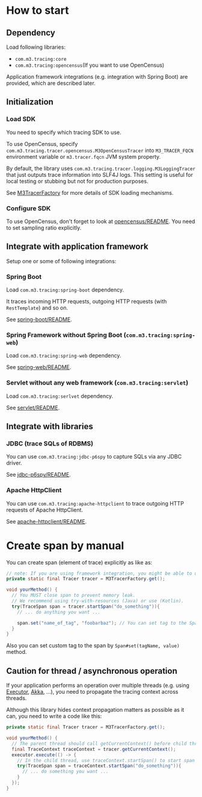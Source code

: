 # How to start

## Dependency

Load following libraries:

- `com.m3.tracing:core`
- `com.m3.tracing:opencensus`(If you want to use OpenCensus)

Application framework integrations (e.g. integration with Spring Boot) are provided, which are described later.


## Initialization

### Load SDK

You need to specify which tracing SDK to use.

To use OpenCensus, specify `com.m3.tracing.tracer.opencensus.M3OpenCensusTracer` into `M3_TRACER_FQCN` environment variable or `m3.tracer.fqcn` JVM system property.

By default, the library uses `com.m3.tracing.tracer.logging.M3LoggingTracer` that just outputs trace information into SLF4J logs. This setting is useful for local testing or stubbing but not for production purposes.

See [M3TracerFactory](core/src/main/kotlin/com/m3/tracing/M3TracerFactory.kt) for more details of SDK loading mechanisms.

### Configure SDK

To use OpenCensus, don't forget to look at [opencensus/README](opencensus/README.md). You need to set sampling ratio explicitly.

## Integrate with application framework

Setup one or some of following integrations:

### Spring Boot

Load `com.m3.tracing:spring-boot` dependency.

It traces incoming HTTP requests, outgoing HTTP requests (with `RestTemplate`) and so on.

See [spring-boot/README](spring-boot/README.md).

### Spring Framework without Spring Boot (`com.m3.tracing:spring-web`)

Load `com.m3.tracing:spring-web` dependency.

See [spring-web/README](spring-web/README.md).

### Servlet without any web framework (`com.m3.tracing:servlet`)

Load `com.m3.tracing:serlvet` dependency.

See [servlet/README](servlet/README.md).

## Integrate with libraries

### JDBC (trace SQLs of RDBMS)

You can use `com.m3.tracing:jdbc-p6spy` to capture SQLs via any JDBC driver.

See [jdbc-p6spy/README](jdbc-p6spy/README.md).

### Apache HttpClient

You can use `com.m3.tracing:apache-httpclient` to trace outgoing HTTP requests of Apache HttpClient.

See [apache-httpclient/README](apache-httpclient/README.md).


# Create span by manual

You can create span (element of trace) explicitly as like as:

```java
// note: If you are using framework integration, you might be able to use DI (e.g. `@Autowired Tracer` in spring-boot)
private static final Tracer tracer = M3TracerFactory.get();

void yourMethod() {
  // You MUST close span to prevent memory leak.
  // We recommend using try-with-resources (Java) or use (Kotlin).
  try(TraceSpan span = tracer.startSpan("do_something")){
    // ... do anything you want ...

    span.set("name_of_tag", "foobarbaz"); // You can set tag to the Span
  }
}
```

Also you can set custom tag to the span by `Span#set(tagName, value)` method.

## Caution for thread / asynchronous operation

If your application performs an operation over multiple threads (e.g. using [Executor](https://docs.oracle.com/javase/jp/8/docs/api/java/util/concurrent/Executor.html), [Akka](https://akka.io/), ...), you need to propagate the tracing context across threads.

Although this library hides context propagation matters as possible as it can, you need to write a code like this:

```java
private static final Tracer tracer = M3TracerFactory.get();

void yourMethod() {
  // The parent thread should call getCurrentContext() before child thread's task.
  final TraceContext traceContext = tracer.getCurrentContext();
  executor.execute(() -> {
    // In the child thread, use traceContext.startSpan() to start span in the same context as parent's one
    try(TraceSpan span = traceContext.startSpan("do_something")){
      // ... do something you want ...
    }
  });
}
```